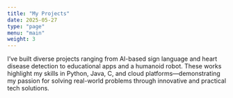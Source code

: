 ```yaml
---
title: "My Projects"
date: 2025-05-27
type: "page"
menu: "main"
weight: 3
---
```


I’ve built diverse projects ranging from AI-based sign language and heart disease detection to educational apps and a humanoid robot. These works highlight my skills in Python, Java, C, and cloud platforms—demonstrating my passion for solving real-world problems through innovative and practical tech solutions.
